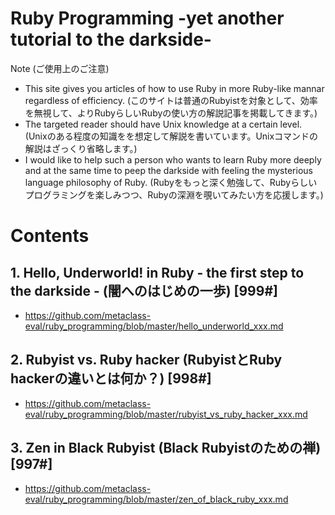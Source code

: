 # Ruby Programming -yet another tutorial to the darkside-

Note (ご使用上のご注意)
* This site gives you articles of how to use Ruby in more Ruby-like mannar regardless of efficiency. (このサイトは普通のRubyistを対象として、効率を無視して、よりRubyらしいRubyの使い方の解説記事を掲載してきます。)
* The targeted reader should have Unix knowledge at a certain level. (Unixのある程度の知識をを想定して解説を書いています。Unixコマンドの解説はざっくり省略します。)
* I would like to help such a person who wants to learn Ruby more deeply and at the same time to peep the darkside with feeling the mysterious language philosophy of Ruby. (Rubyをもっと深く勉強して、Rubyらしいプログラミングを楽しみつつ、Rubyの深淵を覗いてみたい方を応援します。)


Contents
=================

## 1. Hello, Underworld! in Ruby - the first step to the darkside - (闇へのはじめの一歩) [999#]

* https://github.com/metaclass-eval/ruby_programming/blob/master/hello_underworld_xxx.md

## 2. Rubyist vs. Ruby hacker (RubyistとRuby hackerの違いとは何か？) [998#]

* https://github.com/metaclass-eval/ruby_programming/blob/master/rubyist_vs_ruby_hacker_xxx.md

## 3. Zen in Black Rubyist (Black Rubyistのための禅) [997#]

* https://github.com/metaclass-eval/ruby_programming/blob/master/zen_of_black_ruby_xxx.md

